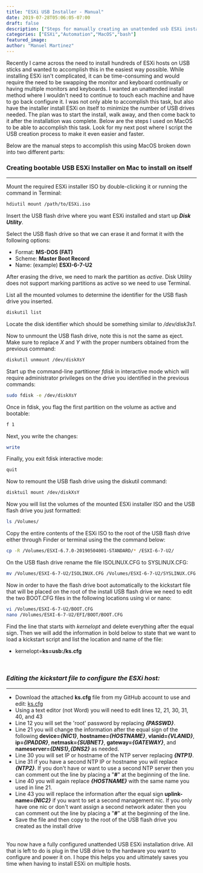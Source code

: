 ```yaml
---
title: "ESXi USB Installer - Manual"
date: 2019-07-28T05:06:05-07:00
draft: false
description: ["Steps for manually creating an unattended usb ESXi installer"]
categories: ["ESXi","Automation","MacOS","bash"]
featured_image:
author: "Manuel Martinez"
---
```


Recently I came across the need to install hundreds of ESXi hosts on USB sticks and wanted to accomplish this in the easiest way possible. While installing ESXi isn't complicated, it can be time-consuming and would require the need to be swapping the monitor and keyboard continually or having multiple monitors and keyboards. I wanted an unattended install method where I wouldn't need to continue to touch each machine and have to go back configure it. I was not only able to accomplish this task, but also have the installer install ESXi on itself to minimize the number of USB drives needed. The plan was to start the install, walk away, and then come back to it after the installation was complete. Below are the steps I used on MacOS to be able to accomplish this task. Look for my next post where I script the USB creation process to make it even easier and faster.

Below are the manual steps to accomplish this using MacOS broken down into two different parts:
<br>
### Creating bootable USB ESXi Installer on Mac to install on itself
***
Mount the required ESXi installer ISO by double-clicking it or running the command in Terminal:

```bash
hdiutil mount /path/to/ESXi.iso
```  

Insert the USB flash drive where you want ESXi installed and start up __*Disk Utility*__.  

Select the USB flash drive so that we can erase it and format it with the following options:  

* Format: **MS-DOS (FAT)**  
* Scheme: **Master Boot Record**  
* Name: (example) **ESXI-6-7-U2**  

After erasing the drive, we need to mark the partition as _active_. Disk Utility does not support marking partitions as active so we need to use Terminal.  

List all the mounted volumes to determine the identifier for the USB flash drive you inserted.  

```bash
diskutil list
```  

Locate the disk identifier which should be something similar to */dev/disk3s1*.

Now to unmount the USB flash drive, note this is not the same as eject. Make sure to replace *X* and *Y* with the proper numbers obtained from the previous command:

```bash
diskutil unmount /dev/diskXsY
```

Start up the command-line partitioner *fdisk* in interactive mode which will require administrator privileges on the drive you identified in the previous commands:

```bash
sudo fdisk -e /dev/diskXsY
```

Once in fdisk, you flag the first partition on the volume as active and bootable:

```bash
f 1
```

Next, you write the changes:
    
```bash
write
```

Finally, you exit fdisk interactive mode:

```bash
quit
```

Now to remount the USB flash drive using the diskutil command:

```bash
disktuil mount /dev/diskXsY
```

Now you will list the volumes of the mounted ESXi installer ISO and the USB flash drive you just formatted:
```bash
ls /Volumes/
```

Copy the entire contents of the ESXi ISO to the root of the USB flash drive either through Finder or terminal using the the command below:  

```bash
cp -R /Volumes/ESXI-6.7.0-20190504001-STANDARD/* /ESXI-6-7-U2/
```

On the USB flash drive rename the file ISOLINUX.CFG to SYSLINUX.CFG:

```bash
mv /Volumes/ESXI-6-7-U2/ISOLINUX.CFG /Volumes/ESXI-6-7-U2/SYSLINUX.CFG
```

Now in order to have the flash drive boot automatically to the kickstart file that will be placed on the root of the install USB flash drive we need to edit the two BOOT.CFG files in the following locations using vi or nano:

```bash
vi /Volumes/ESXI-6-7-U2/BOOT.CFG
nano /Volumes/ESXI-6-7-U2/EFI/BOOT/BOOT.CFG
```

Find the line that starts with _kernelopt_ and delete everything after the equal sign. Then we will add the information in bold below to state that we want to load a kickstart script and list the location and name of the file:  

* kernelopt=**ks=usb:/ks.cfg**  
<br>

### _Editing the kickstart file to configure the ESXi host:_  

---

+ Download the attached **ks.cfg** file from my GitHub account to use and edit: [ks.cfg](https://github.com/datacenterjourney/kickstart_files/blob/master/ks.cfg "download ks.cfg file")
+ Using a text editor (not Word) you will need to edit lines 12, 21, 30, 31, 40, and 43  
+ Line 12 you will set the 'root' password by replacing **_{PASSWD}_**.  
+ Line 21 you will change the information after the equal sign of the following **device=_{NIC1}_**, **hostname=_{HOSTNAME}_**, **vlanid=_{VLANID}_**, **ip=_{IPADDR}_**, **netmask=_{SUBNET}_**, **gateway=_{GATEWAY}_**, and **nameserver=_{DNS1},{DNS2}_** as needed.
+ Line 30 you will set IP or hostname of the NTP server replacing **_{NTP1}_**.
+ Line 31 if you have a second NTP IP or hostname you will replace **_{NTP2}_**. If you don't have or want to use a second NTP server then you can comment out the line by placing a "**#**" at the beginning of the line.
+ Line 40 you will again replace **_{HOSTNAME}_** with the same name you used in line 21.
+ Line 43 you will replace the information after the equal sign **uplink-name=_{NIC2}_** if you want to set a second management nic. If you only have one nic or don't want assign a second network adater then you can comment out the line by placing a "**#**" at the beginning of the line.
+ Save the file and then copy to the root of the USB flash drive you created as the install drive


<br>
You now have a fully configured unattended USB ESXi installation drive. All that is left to do is plug in the USB drive to the hardware you want to configure and power it on. I hope this helps you and ultimately saves you time when having to install ESXi on multiple hosts.
